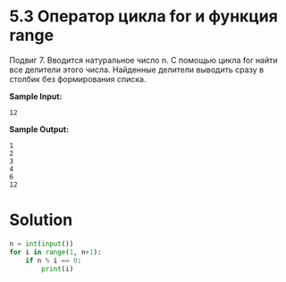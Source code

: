 # 5.3 Оператор цикла for и функция range

Подвиг 7. Вводится натуральное число n. С помощью цикла for найти все делители этого числа. Найденные делители выводить сразу в столбик без формирования списка.

**Sample Input:**
```
12
```
**Sample Output:**
```
1
2
3
4
6
12
```
# Solution
```python
n = int(input())
for i in range(1, n+1):
    if n % i == 0:
        print(i)
```